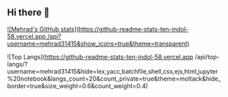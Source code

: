 ## Hi there 👋

<!--
**mehrad31415/mehrad31415** is a ✨ _special_ ✨ repository because its `README.md` (this file) appears on your GitHub profile.

Here are some ideas to get you started:

- 🔭 I’m currently working on ...
- 🌱 I’m currently learning ...
- 👯 I’m looking to collaborate on ...
- 🤔 I’m looking for help with ...
- 💬 Ask me about ...
- 📫 How to reach me: ...
- 😄 Pronouns: ...
- ⚡ Fun fact: ...
-->

[![Mehrad's GitHub stats](https://github-readme-stats-ten-indol-58.vercel.app
/api?username=mehrad31415&show_icons=true&theme=transparent)](https://github.com/anuraghazra/github-readme-stats)


![Top Langs](https://github-readme-stats-ten-indol-58.vercel.app
/api/top-langs/?username=mehrad31415&hide=lex,yacc,batchfile,shell,css,ejs,html,jupyter%20notebook&langs_count=20&count_private=true&theme=moltack&hide_border=true&size_weight=0.6&count_weight=0.4)
